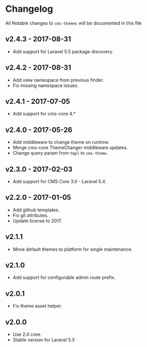 # Changelog

All Notable changes to `cms-themes` will be documented in this file

## v2.4.3 - 2017-08-31
- Add support for Laravel 5.5 package discovery.

## v2.4.2 - 2017-08-31
- Add view namespace from previous finder.
- Fix missing namespace issues.

## v2.4.1 - 2017-07-05
- Add support for cms-core 4.*

## v2.4.0 - 2017-05-26
- Add middleware to change theme on runtime.
- Merge cms-core ThemeChanger middleware updates.
- Change query param from `tmpl` to `cms-theme`.

## v2.3.0 - 2017-02-03
- Add support for CMS Core 3.0 - Laravel 5.4.

## v2.2.0 - 2017-01-05
- Add github templates.
- Fix git attributes.
- Update license to 2017.

## v2.1.1
- Move default themes to platform for single maintenance.

## v2.1.0
- Add support for configurable admin route prefix.

## v2.0.1
- Fix theme asset helper.

## v2.0.0
- Use 2.0 core.
- Stable version for Laravel 5.3
